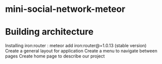 # mini-social-network-meteor

# Building architecture
Installing iron:router : meteor add iron:router@=1.0.13 (stable version)
Create a general layout for application
Create a menu to navigate between pages
Create home page to describe our project